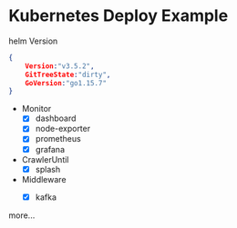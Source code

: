 # Kubernetes Deploy Example

helm Version
```json
{
	Version:"v3.5.2", 
	GitTreeState:"dirty", 
	GoVersion:"go1.15.7"
}
```

- Monitor
    - [x] dashboard
    - [x] node-exporter
    - [x] prometheus
    - [x] grafana

- CrawlerUntil
  - [x] splash

- Middleware
  - [x] kafka


more...

